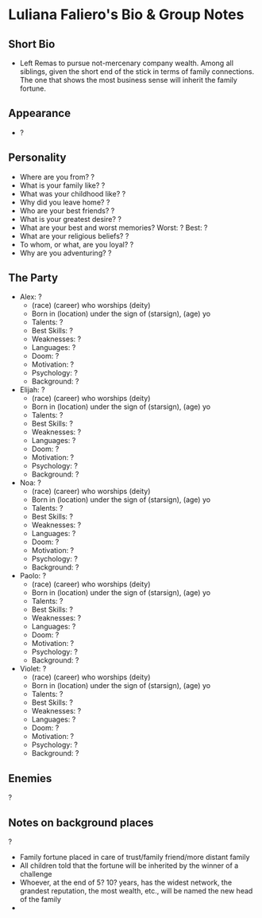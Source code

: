 # Luliana Faliero's Bio & Group Notes
## Short Bio
- Left Remas to pursue not-mercenary company wealth. Among all siblings, given the short end of the stick in terms of family connections. The one that shows the most business sense will inherit the family fortune.

## Appearance
- ?

## Personality
- Where are you from?
?
- What is your family like?
?
- What was your childhood like?
?
- Why did you leave home?
?
- Who are your best friends?
?
- What is your greatest desire?
?
- What are your best and worst memories?
Worst: ? Best: ?
- What are your religious beliefs?
?
- To whom, or what, are you loyal?
?
- Why are you adventuring?
?

## The Party
- Alex: ?
    - (race) (career) who worships (deity)
    - Born in (location) under the sign of (starsign), (age) yo
    - Talents: ?
    - Best Skills: ?
    - Weaknesses: ?
    - Languages: ?
    - Doom: ?
    - Motivation: ?
    - Psychology: ?
    - Background: ?
- Elijah: ?
    - (race) (career) who worships (deity)
    - Born in (location) under the sign of (starsign), (age) yo
    - Talents: ?
    - Best Skills: ?
    - Weaknesses: ?
    - Languages: ?
    - Doom: ?
    - Motivation: ?
    - Psychology: ?
    - Background: ?
- Noa: ?
    - (race) (career) who worships (deity)
    - Born in (location) under the sign of (starsign), (age) yo
    - Talents: ?
    - Best Skills: ?
    - Weaknesses: ?
    - Languages: ?
    - Doom: ?
    - Motivation: ?
    - Psychology: ?
    - Background: ?
- Paolo: ?
    - (race) (career) who worships (deity)
    - Born in (location) under the sign of (starsign), (age) yo
    - Talents: ?
    - Best Skills: ?
    - Weaknesses: ?
    - Languages: ?
    - Doom: ?
    - Motivation: ?
    - Psychology: ?
    - Background: ?
- Violet: ?
    - (race) (career) who worships (deity)
    - Born in (location) under the sign of (starsign), (age) yo
    - Talents: ?
    - Best Skills: ?
    - Weaknesses: ?
    - Languages: ?
    - Doom: ?
    - Motivation: ?
    - Psychology: ?
    - Background: ?

## Enemies
?

## Notes on background places
?

- Family fortune placed in care of trust/family friend/more distant family
- All children told that the fortune will be inherited by the winner of a challenge
- Whoever, at the end of 5? 10? years, has the widest network, the grandest reputation, the most wealth, etc., will be named the new head of the family
- 